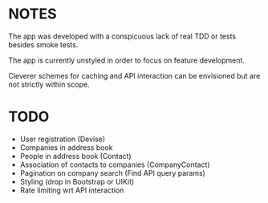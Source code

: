 # NOTES

The app was developed with a conspicuous lack of real TDD or tests besides smoke tests.  

The app is currently unstyled in order to focus on feature development.

Cleverer schemes for caching and API interaction can be envisioned but are not strictly within scope.

# TODO
- User registration (Devise)
- Companies in address book
- People in address book (Contact)
- Association of contacts to companies (CompanyContact)
- Pagination on company search (Find API query params)
- Styling (drop in Bootstrap or UIKit)
- Rate limiting wrt API interaction
